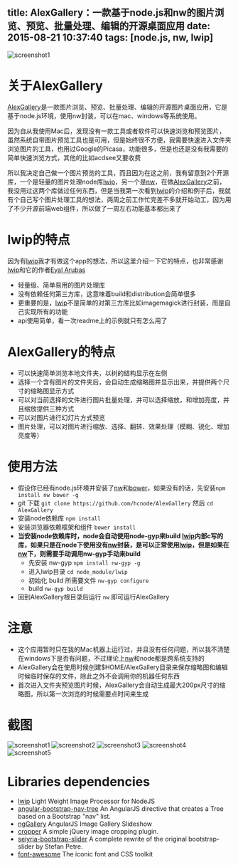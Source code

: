 title: AlexGallery：一款基于node.js和nw的图片浏览、预览、批量处理、编辑的开源桌面应用
date: 2015-08-21 10:37:40
tags: [node.js, nw, lwip]
---
![screenshot1](https://raw.githubusercontent.com/hcnode/AlexGallery/master/screenshot1.png)

# 关于AlexGallery


 [AlexGallery](https://github.com/hcnode/AlexGallery)是一款图片浏览、预览、批量处理、编辑的开源图片桌面应用，它是基于node.js环境，使用nw封装，可以在mac、windows等系统使用。

 因为自从我使用Mac后，发现没有一款工具或者软件可以快速浏览和预览图片，虽然系统自带图片预览工具也是可用，但是始终很不方便，我需要快速进入文件夹浏览图片的工具，也用过Google的Picasa，功能很多，但是也还是没有我需要的简单快速浏览方式，其他的比如acdsee又要收费

 所以我决定自己做一个图片预览的工具，而且因为在这之前，我有留意到2个开源库，一个是轻量的图片处理node库[lwip](https://github.com/EyalAr/lwip)，另一个是[nw](https://github.com/nwjs/nw.js)，在做[AlexGallery](https://github.com/hcnode/AlexGallery)之前，我没用过这两个库做过任何东西，但是当我第一次看到[lwip](https://github.com/EyalAr/lwip)的介绍和例子后，我就有个自己写个图片处理工具的想法，两周之前工作忙完差不多就开始动工，因为用了不少开源前端web组件，所以做了一周左右功能基本都出来了
<!-- more -->
# lwip的特点

因为有[lwip](https://github.com/EyalAr/lwip)我才有做这个app的想法，所以这里介绍一下它的特点，也非常感谢[lwip](https://github.com/EyalAr/lwip)和它的作者[Eyal Arubas](https://github.com/EyalAr)

 - 轻量级、简单易用的图片处理库
 - 没有依赖任何第三方库，这意味着build和distribution会简单很多
 - 更重要的是，[lwip](https://github.com/EyalAr/lwip)不是简单的对第三方库比如imagemagick进行封装，而是自己实现所有的功能
 - api使用简单，看一次readme上的示例就只有怎么用了

# AlexGallery的特点
 - 可以快速简单浏览本地文件夹，以树的结构显示在左侧
 - 选择一个含有图片的文件夹后，会自动生成缩略图并显示出来，并提供两个尺寸的缩略图显示方式
 - 可以对当前选择的文件进行图片批量处理，并可以选择缩放，和增加亮度，并且缩放提供三种方式
 - 可以对图片进行幻灯片方式预览
 - 图片处理，可以对图片进行缩放、选择、翻转、效果处理（模糊、锐化、增加亮度等）

# 使用方法
 - 假设你已经有node.js环境并安装了[nw](https://github.com/nwjs/nw.js)和[bower](https://github.com/bower/bower)，如果没有的话，先安装`npm install nw bower -g`
 - git 下载 `git clone https://github.com/hcnode/AlexGallery` 然后 `cd AlexGallery`
 - 安装node依赖库 `npm install`
 - 安装浏览器依赖框架和组件 `bower install`
 - **当安装node依赖库时，node会自动使用node-gyp来build [lwip](https://github.com/EyalAr/lwip)内部c写的库，如果只是在node下使用没有[nw](https://github.com/nwjs/nw.js)封装，是可以正常使用[lwip](https://github.com/EyalAr/lwip)，但是如果在[nw](https://github.com/nwjs/nw.js)下，则需要手动调用nw-gyp手动来build**
    - 先安装 nw-gyp `npm install nw-gyp -g`
	- 进入lwip目录 `cd node_module/lwip`
	- 初始化 build 所需要文件 `nw-gyp configure`
	- build `nw-gyp build`
 - 回到AlexGallery根目录后运行 `nw` 即可运行AlexGallery

# 注意
 - 这个应用暂时只在我的Mac机器上运行过，并且没有任何问题，所以我不清楚在windows下是否有问题，不过理论上[nw](https://github.com/nwjs/nw.js)和node都是跨系统支持的
 - AlexGallery会在使用时候创建$HOME/AlexGallery目录来保存缩略图和编辑时候临时保存的文件，除此之外不会调用你的机器任何东西
 - 首次进入文件夹预览图片时候，AlexGallery会自动生成最大200px尺寸的缩略图，所以第一次浏览的时候需要点时间来生成

# 截图
 ![screenshot1](https://raw.githubusercontent.com/hcnode/AlexGallery/master/screenshot1.png)
 ![screenshot2](https://raw.githubusercontent.com/hcnode/AlexGallery/master/screenshot2.png)
 ![screenshot3](https://raw.githubusercontent.com/hcnode/AlexGallery/master/screenshot3.png)
 ![screenshot4](https://raw.githubusercontent.com/hcnode/AlexGallery/master/screenshot4.png)
 ![screenshot5](https://raw.githubusercontent.com/hcnode/AlexGallery/master/screenshot5.png)

# Libraries dependencies
 - [lwip](https://github.com/EyalAr/lwip) Light Weight Image Processor for NodeJS
 - [angular-bootstrap-nav-tree](https://github.com/nickperkinslondon/angular-bootstrap-nav-tree) An AngularJS directive that creates a Tree based on a Bootstrap "nav" list.
 - [ngGallery](https://github.com/jkuri/ngGallery) AngularJS Image Gallery Slideshow
 - [cropper](https://github.com/fengyuanchen/cropper) A simple jQuery image cropping plugin.
 - [seiyria-bootstrap-slider](https://github.com/seiyria/bootstrap-slider) A complete rewrite of the original bootstrap-slider by Stefan Petre.
 - [font-awesome](https://github.com/FortAwesome/Font-Awesome) The iconic font and CSS toolkit




